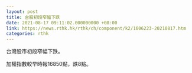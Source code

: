 ```yaml
---
layout: post
title: 台股初段窄幅下跌
date: 2021-08-17 09:11:02.000000000 +08:00
link: https://news.rthk.hk/rthk/ch/component/k2/1606223-20210817.htm
categories: rthk
---
```


台灣股市初段窄幅下跌。

加權指數較早時報16850點，跌8點。
